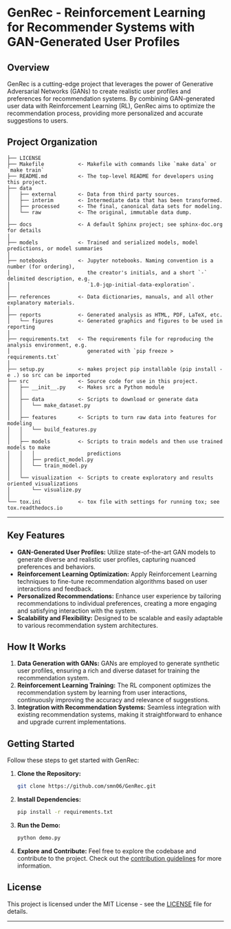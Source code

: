 # GenRec - Reinforcement Learning for Recommender Systems with GAN-Generated User Profiles

## Overview
GenRec is a cutting-edge project that leverages the power of Generative Adversarial Networks (GANs) to create realistic user profiles and preferences for recommendation systems. By combining GAN-generated user data with Reinforcement Learning (RL), GenRec aims to optimize the recommendation process, providing more personalized and accurate suggestions to users.

Project Organization
------------

    ├── LICENSE
    ├── Makefile           <- Makefile with commands like `make data` or `make train`
    ├── README.md          <- The top-level README for developers using this project.
    ├── data
    │   ├── external       <- Data from third party sources.
    │   ├── interim        <- Intermediate data that has been transformed.
    │   ├── processed      <- The final, canonical data sets for modeling.
    │   └── raw            <- The original, immutable data dump.
    │
    ├── docs               <- A default Sphinx project; see sphinx-doc.org for details
    │
    ├── models             <- Trained and serialized models, model predictions, or model summaries
    │
    ├── notebooks          <- Jupyter notebooks. Naming convention is a number (for ordering),
    │                         the creator's initials, and a short `-` delimited description, e.g.
    │                         `1.0-jqp-initial-data-exploration`.
    │
    ├── references         <- Data dictionaries, manuals, and all other explanatory materials.
    │
    ├── reports            <- Generated analysis as HTML, PDF, LaTeX, etc.
    │   └── figures        <- Generated graphics and figures to be used in reporting
    │
    ├── requirements.txt   <- The requirements file for reproducing the analysis environment, e.g.
    │                         generated with `pip freeze > requirements.txt`
    │
    ├── setup.py           <- makes project pip installable (pip install -e .) so src can be imported
    ├── src                <- Source code for use in this project.
    │   ├── __init__.py    <- Makes src a Python module
    │   │
    │   ├── data           <- Scripts to download or generate data
    │   │   └── make_dataset.py
    │   │
    │   ├── features       <- Scripts to turn raw data into features for modeling
    │   │   └── build_features.py
    │   │
    │   ├── models         <- Scripts to train models and then use trained models to make
    │   │   │                 predictions
    │   │   ├── predict_model.py
    │   │   └── train_model.py
    │   │
    │   └── visualization  <- Scripts to create exploratory and results oriented visualizations
    │       └── visualize.py
    │
    └── tox.ini            <- tox file with settings for running tox; see tox.readthedocs.io


--------


## Key Features
- **GAN-Generated User Profiles:** Utilize state-of-the-art GAN models to generate diverse and realistic user profiles, capturing nuanced preferences and behaviors.
- **Reinforcement Learning Optimization:** Apply Reinforcement Learning techniques to fine-tune recommendation algorithms based on user interactions and feedback.
- **Personalized Recommendations:** Enhance user experience by tailoring recommendations to individual preferences, creating a more engaging and satisfying interaction with the system.
- **Scalability and Flexibility:** Designed to be scalable and easily adaptable to various recommendation system architectures.

## How It Works
1. **Data Generation with GANs:** GANs are employed to generate synthetic user profiles, ensuring a rich and diverse dataset for training the recommendation system.
2. **Reinforcement Learning Training:** The RL component optimizes the recommendation system by learning from user interactions, continuously improving the accuracy and relevance of suggestions.
3. **Integration with Recommendation Systems:** Seamless integration with existing recommendation systems, making it straightforward to enhance and upgrade current implementations.

## Getting Started
Follow these steps to get started with GenRec:

1. **Clone the Repository:**
    ```bash
    git clone https://github.com/smn06/GenRec.git
    ```

2. **Install Dependencies:**
    ```bash
    pip install -r requirements.txt
    ```

3. **Run the Demo:**
    ```bash
    python demo.py
    ```

4. **Explore and Contribute:**
    Feel free to explore the codebase and contribute to the project. Check out the [contribution guidelines](CONTRIBUTING.md) for more information.



## License
This project is licensed under the MIT License - see the [LICENSE](LICENSE) file for details.

---


